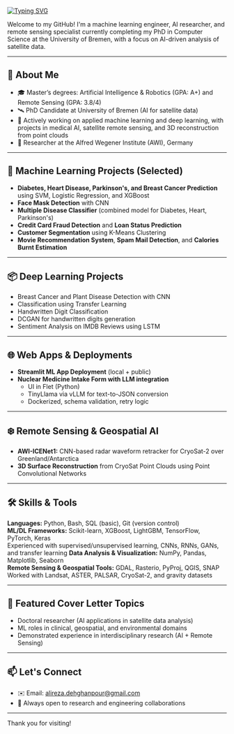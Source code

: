 [![Typing SVG](https://readme-typing-svg.demolab.com?font=Fira+Code&pause=1000&color=1E90FF&width=600&lines=Hi%2C+I'm+Alireza+Dehghanpour!;ML+Engineer+%7C+Remote+Sensing+Researcher+%7C+PhD+Candidate)](https://github.com/Alireza-Dehghanpour)


Welcome to my GitHub! I'm a machine learning engineer, AI researcher, and remote sensing specialist currently completing my PhD in Computer Science at the University of Bremen, with a focus on AI-driven analysis of satellite data.

---

## 🔬 About Me

- 🎓 Master’s degrees: Artificial Intelligence & Robotics (GPA: A+) and Remote Sensing (GPA: 3.8/4)
- 🛰️ PhD Candidate at University of Bremen (AI for satellite data) 
- 🤖 Actively working on applied machine learning and deep learning, with projects in medical AI, satellite remote sensing, and 3D reconstruction from point clouds
- 💼 Researcher at the Alfred Wegener Institute (AWI), Germany

---

## 🧠 Machine Learning Projects (Selected)

- **Diabetes, Heart Disease, Parkinson's, and Breast Cancer Prediction** using SVM, Logistic Regression, and XGBoost
- **Face Mask Detection** with CNN
- **Multiple Disease Classifier** (combined model for Diabetes, Heart, Parkinson's)
- **Credit Card Fraud Detection** and **Loan Status Prediction**
- **Customer Segmentation** using K-Means Clustering
- **Movie Recommendation System**, **Spam Mail Detection**, and **Calories Burnt Estimation**

---

## 📦 Deep Learning Projects

- Breast Cancer and Plant Disease Detection with CNN
- Classification using Transfer Learning
- Handwritten Digit Classification
- DCGAN for handwritten digits generation
- Sentiment Analysis on IMDB Reviews using LSTM

---

## 🌐 Web Apps & Deployments

- **Streamlit ML App Deployment** (local + public)
- **Nuclear Medicine Intake Form with LLM integration**
  - UI in Flet (Python)
  - TinyLlama via vLLM for text-to-JSON conversion
  - Dockerized, schema validation, retry logic

---

## ❄️ Remote Sensing & Geospatial AI

- **AWI-ICENet1:** CNN-based radar waveform retracker for CryoSat-2 over Greenland/Antarctica
- **3D Surface Reconstruction** from CryoSat Point Clouds using Point Convolutional Networks
---

## 🛠️ Skills & Tools

**Languages:** Python, Bash, SQL (basic), Git (version control)  
**ML/DL Frameworks:** Scikit-learn, XGBoost, LightGBM, TensorFlow, PyTorch, Keras  
Experienced with supervised/unsupervised learning, CNNs, RNNs, GANs, and transfer learning
**Data Analysis & Visualization:** NumPy, Pandas, Matplotlib, Seaborn  
**Remote Sensing & Geospatial Tools:** GDAL, Rasterio, PyProj, QGIS, SNAP  
Worked with Landsat, ASTER, PALSAR, CryoSat-2, and gravity datasets

---

## 📄 Featured Cover Letter Topics

- Doctoral researcher (AI applications in satellite data analysis)
- ML roles in clinical, geospatial, and environmental domains
- Demonstrated experience in interdisciplinary research (AI + Remote Sensing)

---

## 📫 Let's Connect

- ✉️ Email: alireza.dehghanpour@gmail.com
- 💼 Always open to research and engineering collaborations

---

Thank you for visiting!
